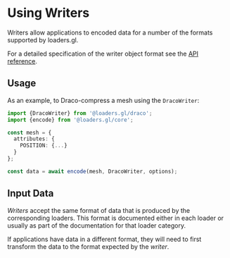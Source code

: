# Using Writers

Writers allow applications to encoded data for a number of the formats supported by loaders.gl.

For a detailed specification of the writer object format see the [API reference](docs/specifications/writer-object-format).

## Usage

As an example, to Draco-compress a mesh using the `DracoWriter`:

```typescript
import {DracoWriter} from '@loaders.gl/draco';
import {encode} from '@loaders.gl/core';

const mesh = {
  attributes: {
    POSITION: {...}
  }
};

const data = await encode(mesh, DracoWriter, options);
```

## Input Data

_Writers_ accept the same format of data that is produced by the corresponding loaders. This format is documented either in each loader or usually as part of the documentation for that loader category.

If applications have data in a different format, they will need to first transform the data to the format expected by the _writer_.
